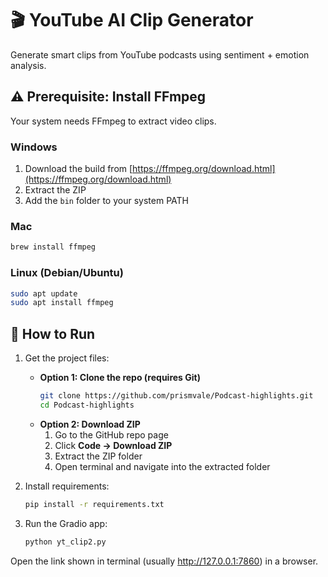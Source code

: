 # 🎬 YouTube AI Clip Generator

Generate smart clips from YouTube podcasts using sentiment + emotion analysis.

## ⚠️ Prerequisite: Install FFmpeg

Your system needs FFmpeg to extract video clips.

### Windows
1. Download the build from [https://ffmpeg.org/download.html](https://ffmpeg.org/download.html)
2. Extract the ZIP
3. Add the `bin` folder to your system PATH

### Mac
```bash
brew install ffmpeg
```

### Linux (Debian/Ubuntu)
```bash
sudo apt update
sudo apt install ffmpeg
```

## 🚀 How to Run

1. Get the project files:
   - **Option 1: Clone the repo (requires Git)**
     ```bash
     git clone https://github.com/prismvale/Podcast-highlights.git
     cd Podcast-highlights
     ```
   - **Option 2: Download ZIP**
     1. Go to the GitHub repo page
     2. Click **Code → Download ZIP**
     3. Extract the ZIP folder
     4. Open terminal and navigate into the extracted folder

2. Install requirements:
   ```bash
   pip install -r requirements.txt

3. Run the Gradio app:
   ```bash
   python yt_clip2.py
   
Open the link shown in terminal (usually http://127.0.0.1:7860) in a browser.
